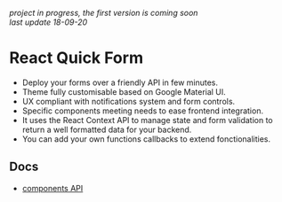_project in progress, the first version is coming soon  
last update 18-09-20_

# React Quick Form

- Deploy your forms over a friendly API in few minutes.
- Theme fully customisable based on Google Material UI.
- UX compliant with notifications system and form controls.
- Specific components meeting needs to ease frontend integration.
- It uses the React Context API to manage state and form validation to return a well formatted data for your backend.
- You can add your own functions callbacks to extend fonctionalities.

## Docs

- [components API](https://github.com/Romain-Moreaux/reactForm/wiki/Components-API)
